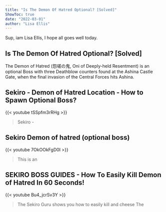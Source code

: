 ```yaml
---
title: "Is The Demon Of Hatred Optional? [Solved]"
ShowToc: true 
date: "2022-03-01"
author: "Lisa Ellis" 
---
```


Sup, iam Lisa Ellis, I hope all goes well today.
## Is The Demon Of Hatred Optional? [Solved]
 The Demon of Hatred (怨嗟の鬼, Oni of Deeply-held Resentment) is an optional Boss with three Deathblow counters found at the Ashina Castle Gate, when the final invasion of the Central Forces hits Ashina.

## Sekiro - Demon of Hatred Location - How to Spawn Optional Boss?
{{< youtube tSSpfm3rRHg >}}
>Sekiro - 

## Sekiro Demon of hatred (optional boss)
{{< youtube 7OkOOkFgD0I >}}
>This is an 

## SEKIRO BOSS GUIDES - How To Easily Kill Demon of Hatred In 60 Seconds!
{{< youtube Bu4_jcrSv3Y >}}
>The Sekiro Guru shows you how to easily kill and cheese The 

